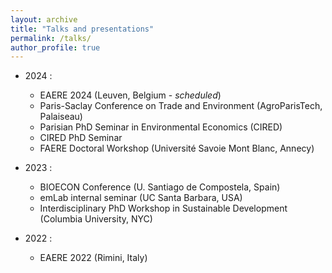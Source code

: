 ```yaml
---
layout: archive
title: "Talks and presentations"
permalink: /talks/
author_profile: true
---
```


* 2024 :   
  * EAERE 2024 (Leuven, Belgium - *scheduled*)   
  * Paris-Saclay Conference on Trade and Environment (AgroParisTech, Palaiseau)
  * Parisian PhD Seminar in Environmental Economics (CIRED)
  * CIRED PhD Seminar
  * FAERE Doctoral Workshop (Université Savoie Mont Blanc, Annecy)
 
* 2023 :
  * BIOECON Conference (U. Santiago de Compostela, Spain)
  * emLab internal seminar (UC Santa Barbara, USA)
  * Interdisciplinary PhD Workshop in Sustainable Development (Columbia University, NYC)
 
* 2022 :
  * EAERE 2022 (Rimini, Italy)   
